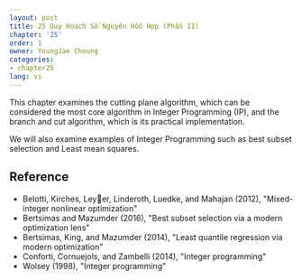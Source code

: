```yaml
---
layout: post
title: 25 Quy Hoạch Số Nguyên Hỗn Hợp (Phần II)
chapter: '25'
order: 1
owner: YoungJae Choung
categories:
- chapter25
lang: vi
---
```


This chapter examines the cutting plane algorithm, which can be considered the most core algorithm in Integer Programming (IP), and the branch and cut algorithm, which is its practical implementation. 

We will also examine examples of Integer Programming such as best subset selection and Least mean squares.

## Reference
* Belotti, Kirches, Leyer, Linderoth, Luedke, and Mahajan (2012), "Mixed-integer nonlinear optimization"
* Bertsimas and Mazumder (2016), "Best subset selection via a modern optimization lens"
* Bertsimas, King, and Mazumder (2014), "Least quantile regression via modern optimization"
* Conforti, Cornuejols, and Zambelli (2014), "Integer programming"
* Wolsey (1998), "Integer programming"